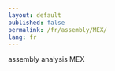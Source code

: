 ```yaml
---
layout: default
published: false
permalink: /fr/assembly/MEX/
lang: fr
---
```


assembly analysis MEX
